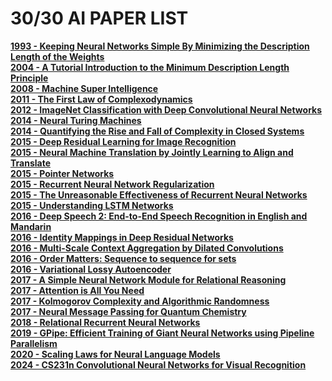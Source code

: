# 30/30 AI PAPER LIST


[**1993 - Keeping Neural Networks Simple By Minimizing the Description Length of the Weights<br>**]()
[**2004 - A Tutorial Introduction to the Minimum Description Length Principle<br>**]()
[**2008 - Machine Super Intelligence<br>**]()
[**2011 - The First Law of Complexodynamics<br>**]()
[**2012 - ImageNet Classification with Deep Convolutional Neural Networks<br>**]()
[**2014 - Neural Turing Machines<br>**]()
[**2014 - Quantifying the Rise and Fall of Complexity in Closed Systems<br>**]()
[**2015 - Deep Residual Learning for Image Recognition<br>**]()
[**2015 - Neural Machine Translation by Jointly Learning to Align and Translate<br>**]()
[**2015 - Pointer Networks<br>**]()
[**2015 - Recurrent Neural Network Regularization<br>**]()
[**2015 - The Unreasonable Effectiveness of Recurrent Neural Networks<br>**]()
[**2015 - Understanding LSTM Networks<br>**]()
[**2016 - Deep Speech 2: End-to-End Speech Recognition in English and Mandarin<br>**]()
[**2016 - Identity Mappings in Deep Residual Networks<br>**]()
[**2016 - Multi-Scale Context Aggregation by Dilated Convolutions<br>**]()
[**2016 - Order Matters: Sequence to sequence for sets<br>**]()
[**2016 - Variational Lossy Autoencoder<br>**]()
[**2017 - A Simple Neural Network Module for Relational Reasoning<br>**]()
[**2017 - Attention is All You Need<br>**]()
[**2017 - Kolmogorov Complexity and Algorithmic Randomness<br>**]()
[**2017 - Neural Message Passing for Quantum Chemistry<br>**]()
[**2018 - Relational Recurrent Neural Networks<br>**]()
[**2019 - GPipe: Efficient Training of Giant Neural Networks using Pipeline Parallelism<br>**]()
[**2020 - Scaling Laws for Neural Language Models<br>**]()
[**2024 - CS231n Convolutional Neural Networks for Visual Recognition<br>**]()
<br><br>
